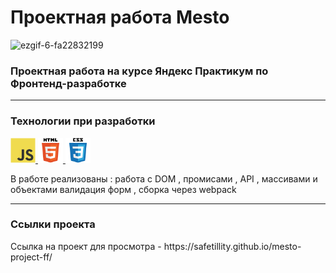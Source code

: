# Проектная работа Mesto

![ezgif-6-fa22832199](https://github.com/user-attachments/assets/1b6c60db-4ab6-48f3-9176-e19a771ae712)

<h3>Проектная работа на курсе Яндекс Практикум по Фронтенд-разработке</h3>

---

<h3>Технологии при разработки </h3>

<p align="left"> <a href="https://developer.mozilla.org/en-US/docs/Web/JavaScript" target="_blank" rel="noreferrer"> <img src="https://raw.githubusercontent.com/devicons/devicon/master/icons/javascript/javascript-original.svg" alt="javascript" width="40" height="40"/> </a> <a href="https://www.w3.org/html/" target="_blank" rel="noreferrer"> <img src="https://raw.githubusercontent.com/devicons/devicon/master/icons/html5/html5-original-wordmark.svg" alt="html5" width="40" height="40"/> </a><a href="https://www.w3schools.com/css/" target="_blank" rel="noreferrer"> <img src="https://raw.githubusercontent.com/devicons/devicon/master/icons/css3/css3-original-wordmark.svg" alt="css3" width="40" height="40"/> </a></p>

В работе реализованы : работа с  DOM , промисами  , API  , массивами и объектами   валидация форм ,  сборка через webpack 

---

 <h3> Ссылки проекта </h3>
Ссылка на проект для просмотра - https://safetillity.github.io/mesto-project-ff/
